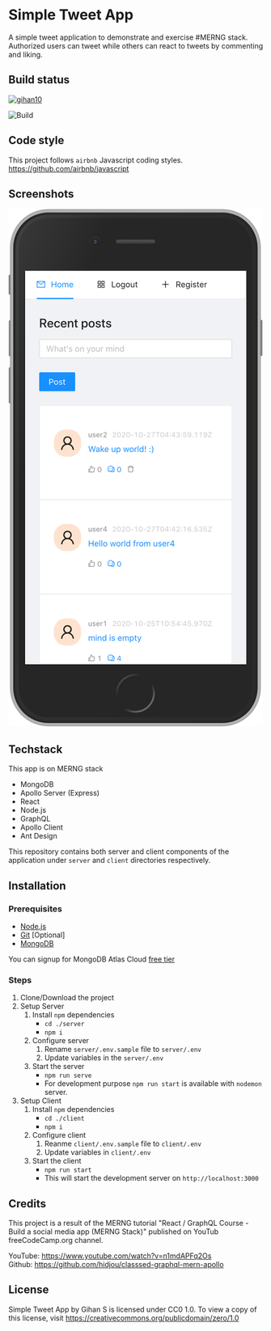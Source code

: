 # Simple Tweet App

A simple tweet application to demonstrate and exercise #MERNG stack. Authorized users can tweet while others can react to tweets by commenting and liking.

## Build status

[![gihan10](https://circleci.com/gh/gihan10/merng.svg?style=shield)](https://circleci.com/gh/gihan10/merng)

![Build](https://github.com/gihan10/merng/workflows/Node.js%20CI/badge.svg)

## Code style

This project follows `airbnb` Javascript coding styles. https://github.com/airbnb/javascript

## Screenshots
![Image of home page](./.github/screenshots/home-iphone_6_7_8.png)

## Techstack

This app is on MERNG stack
- MongoDB
- Apollo Server (Express)
- React
- Node.js
- GraphQL
- Apollo Client
- Ant Design

This repository contains both server and client components of the application under `server` and `client` directories respectively.


## Installation

### Prerequisites
- [Node.js](https://nodejs.org/)
- [Git](https://git-scm.com/) [Optional]
- [MongoDB](https://www.mongodb.com/)

You can signup for MongoDB Atlas Cloud [free tier](https://www.mongodb.com/pricing)

### Steps
1. Clone/Download the project
2. Setup Server
    1. Install `npm` dependencies
        - `cd ./server`
        - `npm i`
    2. Configure server
        1. Rename `server/.env.sample` file to `server/.env`
        2. Update variables in the `server/.env`
    3. Start the server
        - `npm run serve`
        - For development purpose `npm run start` is available with `nodemon` server.
3. Setup Client
    1. Install `npm` dependencies
        - `cd ./client`
        - `npm i`
    2. Configure client
        1. Reanme `client/.env.sample` file to `client/.env`
        2. Update variables in `client/.env`
    3. Start the client
        - `npm run start`
        - This will start the development server on `http://localhost:3000`
        
## Credits
This project is a result of the MERNG tutorial "React / GraphQL Course - Build a social media app (MERNG Stack)" published on YouTub freeCodeCamp.org channel.  

YouTube: https://www.youtube.com/watch?v=n1mdAPFq2Os  
Github: https://github.com/hidjou/classsed-graphql-mern-apollo


## License
Simple Tweet App by Gihan S is licensed under CC0 1.0. To view a copy of this license, visit https://creativecommons.org/publicdomain/zero/1.0